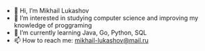 - 👋 Hi, I’m Mikhail Lukashov
- 👀 I’m interested in studying computer science and improving my knowledge of proggraming
- 🌱 I’m currently learning Java, Go, Python, SQL
- 📫 How to reach me: mikhail-lukashov@mail.ru

<!---
Polynomialq/Polynomialq is a ✨ special ✨ repository because its `README.md` (this file) appears on your GitHub profile.
You can click the Preview link to take a look at your changes.
--->
